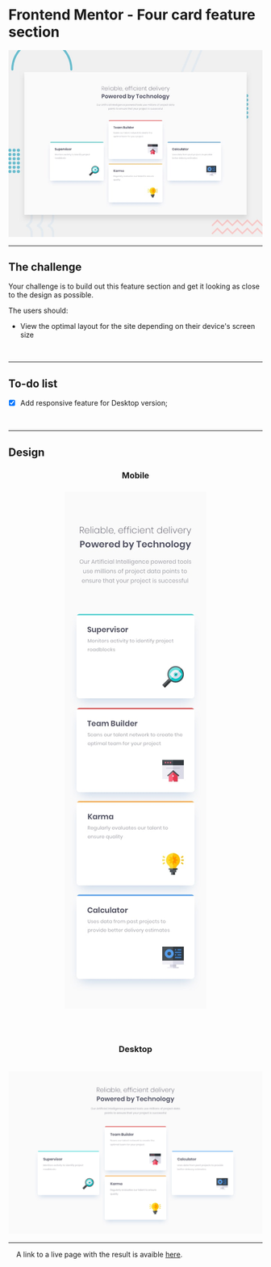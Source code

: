 # Frontend Mentor - Four card feature section

![Design preview for the Four card feature section coding challenge](./design/desktop-preview.jpg)

---

## The challenge

Your challenge is to build out this feature section and get it looking as close to the design as possible.

The users should:

- View the optimal layout for the site depending on their device's screen size

<br>

---

## To-do list

- [x] Add responsive feature for Desktop version;

<br>

---

## Design

<h3 align="center">Mobile</h3>

<h3 align="center">
    <img src="./design/mobile-design.jpg" alt="Mobile Design" title="Mobile Interface"> 
<h3>

<br>

<h3 align="center">Desktop</h3>

<br>

<img src="./design/desktop-design.jpg" alt="Desktop Design" title="Desktop Interface">

<br>

---

<p>&nbsp;&nbsp;&nbsp;&nbsp;A link to a live page with the result is avaible <a href="https://magaliais.github.io/four-card-feature-section/" target="_blank">here</a>.</p>
